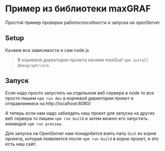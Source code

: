 # Пример из библиотеки maxGRAF
Простой пример проверки работоспособности и запуска на openServer
## Setup

Качаем все зависимости и сам node js
> В корневой директории проекта качаем maxGraf `npm install @maxgraph/core`.




## Запуск
Если надо просто запустить на отдельном веб сервере в node то все просто пишем `npm run dev` в корневой директории проект и отправляеемся на http://localhost:8080/

А теперь если нам надо забилдить наш проект для запуска на других веб сервера то пишем `npm run build` и затем можно его запустить командой `npm run preview`.

Для запуска на OpenServer нам понадобится взять папу `dist` из корня проекта, которая появляется после `npm run build` в корне проект, и это есть наш сайт. 

